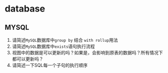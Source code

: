 # database

## MYSQL

1. 请简述`MySQL`数据库中`group by` 结合 `with rollup`用法
2. 请简述`MySQL`数据库中`exists`语句执行流程
3. 视图中的数据是可以更新的吗？如果是，会影响到原表的数据吗？所有情况下都可以更新吗？
4. 请简述一下SQL每一个子句的执行顺序